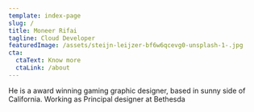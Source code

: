 ```yaml
---
template: index-page
slug: /
title: Moneer Rifai
tagline: Cloud Developer
featuredImage: /assets/steijn-leijzer-bf6w6qcevg0-unsplash-1-.jpg
cta:
  ctaText: Know more
  ctaLink: /about
---
```


He is a award winning gaming graphic designer, based in sunny side of California. Working as Principal designer at Bethesda
